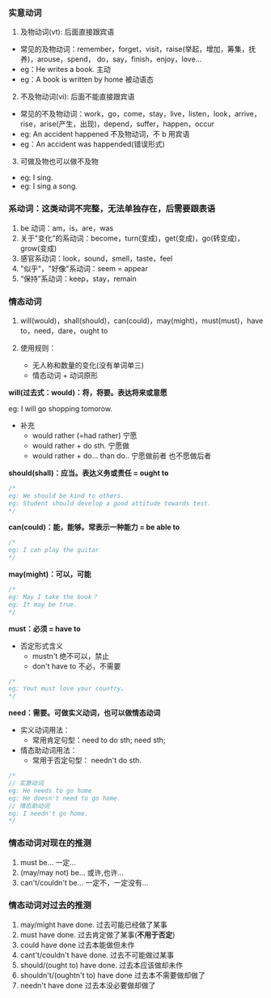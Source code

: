 ### 实意动词

1. 及物动词(vt): 后面直接跟宾语

- 常见的及物动词：remember，forget，visit，raise(举起，增加，筹集，抚养)，arouse，spend，
  do，say，finish，enjoy，love...
- eg：He writes a book. 主动
- eg：A book is written by home 被动语态

2. 不及物动词(vi): 后面不能直接跟宾语

- 常见的不及物动词：work，go，come，stay，live，listen，look，arrive，rise，arise(产生，出现)，depend，suffer，happen，occur
- eg: An accident happened 不及物动词，不 b 用宾语
- eg：An accident was happended(错误形式)

3. 可做及物也可以做不及物

- eg: I sing.
- eg: I sing a song.

### 系动词：这类动词不完整，无法单独存在，后需要跟表语

1. be 动词：am，is，are，was
2. 关于"变化"的系动词：become，turn(变成)，get(变成)，go(转变成)，grow(变成)
3. 感官系动词：look，sound，smell，taste，feel
4. "似乎"，"好像"系动词：seem = appear
5. “保持”系动词：keep，stay，remain

### 情态动词

1. will(would)，shall(should)，can(could)，may(might)，must(must)，have to，need，dare，ought to
2. 使用规则：

   - 无人称和数量的变化(没有单词单三)
   - 情态动词 + 动词原形

**will(过去式：would)：将，将要。表达将来或意愿**

eg: I will go shopping tomorow.

- 补充
  - would rather (=had rather) 宁愿
  - would rather + do sth. 宁愿做
  - would rather + do... than do.. 宁愿做前者 也不愿做后者

**should(shall)：应当。表达义务或责任 = ought to**

```js
/*
eg: We should be kind to others.
eg: Student should develop a good attitude towards test.
*/
```

**can(could)：能，能够。常表示一种能力 = be able to**

```js
/*
eg: I can play the guitar
*/
```

**may(might)：可以，可能**

```js
/*
eg: May I take the book？
eg: It may be true.
*/
```

**must：必须 = have to**

- 否定形式含义
  - mustn't 绝不可以，禁止
  - don't have to 不必，不需要

```js
/*
eg: Yout must love your country。
*/
```

**need：需要。可做实义动词，也可以做情态动词**

- 实义动词用法：
  - 常用肯定句型：need to do sth; need sth;
- 情态助动词用法：
  - 常用于否定句型： needn't do sth.

```js
/*
// 实意动词
eg: He needs to go home
eg: He doesn't need to go home.
// 情态助动词
eg: I needn't go home.
*/
```

### 情态动词对现在的推测

1. must be... 一定...
2. (may/may not) be... 或许,也许...
3. can't/couldn't be... 一定不，一定没有...

### 情态动词对过去的推测

1. may/might have done. 过去可能已经做了某事
2. must have done. 过去肯定做了某事(**不用于否定**)
3. could have done 过去本能做但未作
4. cant't/couldn't have done. 过去不可能做过某事
5. should/(ought to) have done. 过去本应该做却未作
6. shouldn't/(oughtn't to) have done 过去本不需要做却做了
7. needn't have done 过去本没必要做却做了
